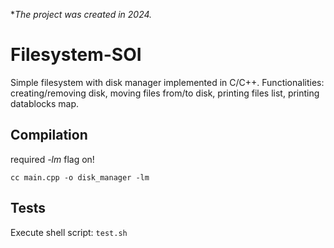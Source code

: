 **The project was created in 2024.*
# Filesystem-SOI
Simple filesystem with disk manager implemented in C/C++. Functionalities: creating/removing disk, moving files from/to disk, printing files list, printing datablocks map.

## Compilation
required *-lm* flag on!

```
cc main.cpp -o disk_manager -lm
```

## Tests 
Execute shell script: ```test.sh```
